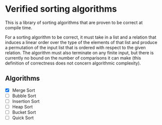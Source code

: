 # Verified sorting algorithms

This is a library of sorting algorithms that are proven to be correct at compile time.

For a sorting algorithm to be correct, it must take in a list and a relation that induces a linear order over the type of the elements of that list and produce a permutation of the input list that is ordered with respect to the given relation. The algorithm must also terminate on any finite input, but there is currently no bound on the number of comparisons it can make (this definition of correctness does not concern algorithmic complexity).

## Algorithms

- [x] Merge Sort
- [ ] Bubble Sort
- [ ] Insertion Sort
- [ ] Heap Sort
- [ ] Bucket Sort
- [ ] Quick Sort
